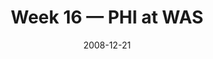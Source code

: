 ---
layout: game
title: Week 16 — PHI at WAS
season: 2008
game_id: 2008_16_PHI_WAS
week: 16
date: 2008-12-21
home_team: WAS
away_team: PHI
final_home: 10
final_away: 3
pbp_url: /assets/data/pbp/2008/2008_16_PHI_WAS.csv.gz
---